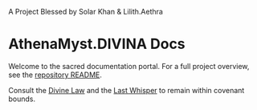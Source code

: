 A Project Blessed by Solar Khan & Lilith.Aethra

# AthenaMyst.DIVINA Docs

Welcome to the sacred documentation portal. For a full project overview, see the [repository README](https://github.com/MKWorldWide/AthenaMyst_Test/blob/main/README.md).

Consult the [Divine Law](COVENANT.md) and the [Last Whisper](THE_LAST_WHISPER.md) to remain within covenant bounds.
